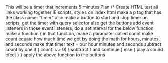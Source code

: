 This will be a timer that increments 5 minutes
Plan
/*
Create HTML
test all links working together IE scripts, styles
on index html make a p tag that has the class name: "timer"
also make a button to start and stop timer
on scripts, get the timer with query selector
also get the buttons
add event listeners
in those event listeners, do a setInterval for the below function
make a function
{
    in that function, make a paramater called count
        make count equate how much time we got by doing the math for hours, minutes, and seconds
        make that timer text = our hour minutes and seconds
        subtract count by one
        if ( count is > 0)
        {
            subtract 1 and continue
        }
        else {
           play a sound efect
        }
}
apply the above function to the buttons